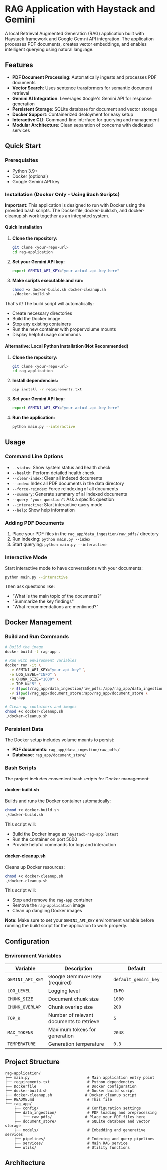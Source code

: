 # RAG Application with Haystack and Gemini

A local Retrieval Augmented Generation (RAG) application built with Haystack framework and Google Gemini API integration. The application processes PDF documents, creates vector embeddings, and enables intelligent querying using natural language.

## Features

- **PDF Document Processing**: Automatically ingests and processes PDF documents
- **Vector Search**: Uses sentence transformers for semantic document retrieval
- **Gemini AI Integration**: Leverages Google's Gemini API for response generation
- **Persistent Storage**: SQLite database for document and vector storage
- **Docker Support**: Containerized deployment for easy setup
- **Interactive CLI**: Command-line interface for querying and management
- **Modular Architecture**: Clean separation of concerns with dedicated services

## Quick Start

### Prerequisites

- Python 3.9+
- Docker (optional)
- Google Gemini API key

### Installation (Docker Only - Using Bash Scripts)

**Important**: This application is designed to run with Docker using the provided bash scripts. The Dockerfile, docker-build.sh, and docker-cleanup.sh work together as an integrated system.

#### Quick Installation

1. **Clone the repository:**
   ```bash
   git clone <your-repo-url>
   cd rag-application
   ```

2. **Set your Gemini API key:**
   ```bash
   export GEMINI_API_KEY="your-actual-api-key-here"
   ```

3. **Make scripts executable and run:**
   ```bash
   chmod +x docker-build.sh docker-cleanup.sh
   ./docker-build.sh
   ```

That's it! The build script will automatically:
- Create necessary directories
- Build the Docker image
- Stop any existing containers
- Run the new container with proper volume mounts
- Display helpful usage commands

#### Alternative: Local Python Installation (Not Recommended)

1. **Clone the repository:**
   ```bash
   git clone <your-repo-url>
   cd rag-application
   ```

2. **Install dependencies:**
   ```bash
   pip install -r requirements.txt
   ```

3. **Set your Gemini API key:**
   ```bash
   export GEMINI_API_KEY="your-actual-api-key-here"
   ```

4. **Run the application:**
   ```bash
   python main.py --interactive
   ```

## Usage

### Command Line Options

- `--status`: Show system status and health check
- `--health`: Perform detailed health check
- `--clear-index`: Clear all indexed documents
- `--index`: Index all PDF documents in the data directory
- `--force-reindex`: Force reindexing of all documents
- `--summary`: Generate summary of all indexed documents
- `--query "your question"`: Ask a specific question
- `--interactive`: Start interactive query mode
- `--help`: Show help information

### Adding PDF Documents

1. Place your PDF files in the `rag_app/data_ingestion/raw_pdfs/` directory
2. Run indexing: `python main.py --index`
3. Start querying: `python main.py --interactive`

### Interactive Mode

Start interactive mode to have conversations with your documents:

```bash
python main.py --interactive
```

Then ask questions like:
- "What is the main topic of the documents?"
- "Summarize the key findings"
- "What recommendations are mentioned?"

## Docker Management

### Build and Run Commands

```bash
# Build the image
docker build -t rag-app .

# Run with environment variables
docker run -it \
  -e GEMINI_API_KEY="your-api-key" \
  -e LOG_LEVEL="INFO" \
  -e CHUNK_SIZE="1000" \
  -e TOP_K="5" \
  -v $(pwd)/rag_app/data_ingestion/raw_pdfs:/app/rag_app/data_ingestion/raw_pdfs \
  -v $(pwd)/rag_app/document_store:/app/rag_app/document_store \
  rag-app

# Clean up containers and images
chmod +x docker-cleanup.sh
./docker-cleanup.sh
```

### Persistent Data

The Docker setup includes volume mounts to persist:
- **PDF documents**: `rag_app/data_ingestion/raw_pdfs/`
- **Database**: `rag_app/document_store/`

### Bash Scripts

The project includes convenient bash scripts for Docker management:

#### docker-build.sh
Builds and runs the Docker container automatically:

```bash
chmod +x docker-build.sh
./docker-build.sh
```

This script will:
- Build the Docker image as `haystack-rag-app:latest`
- Run the container on port 5000
- Provide helpful commands for logs and interaction

#### docker-cleanup.sh
Cleans up Docker resources:

```bash
chmod +x docker-cleanup.sh
./docker-cleanup.sh
```

This script will:
- Stop and remove the `rag-app` container
- Remove the `rag-application` image
- Clean up dangling Docker images

**Note:** Make sure to set your `GEMINI_API_KEY` environment variable before running the build script for the application to work properly.

## Configuration

### Environment Variables

| Variable | Description | Default |
|----------|-------------|---------|
| `GEMINI_API_KEY` | Google Gemini API key (required) | `default_gemini_key` |
| `LOG_LEVEL` | Logging level | `INFO` |
| `CHUNK_SIZE` | Document chunk size | `1000` |
| `CHUNK_OVERLAP` | Chunk overlap size | `200` |
| `TOP_K` | Number of relevant documents to retrieve | `5` |
| `MAX_TOKENS` | Maximum tokens for generation | `2048` |
| `TEMPERATURE` | Generation temperature | `0.3` |

## Project Structure

```
rag-application/
├── main.py                          # Main application entry point
├── requirements.txt                 # Python dependencies
├── Dockerfile                       # Docker configuration
├── docker-build.sh                  # Docker build script
├── docker-cleanup.sh               # Docker cleanup script
├── README.md                        # This file
└── rag_app/
    ├── config/                      # Configuration settings
    ├── data_ingestion/              # PDF loading and preprocessing
    │   └── raw_pdfs/               # Place your PDF files here
    ├── document_store/              # SQLite database and vector storage
    ├── models/                      # Embedding and generative services
    ├── pipelines/                   # Indexing and query pipelines
    ├── services/                    # Main RAG service
    └── utils/                       # Utility functions
```

## Architecture

